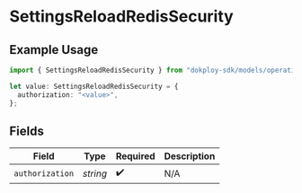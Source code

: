 # SettingsReloadRedisSecurity

## Example Usage

```typescript
import { SettingsReloadRedisSecurity } from "dokploy-sdk/models/operations";

let value: SettingsReloadRedisSecurity = {
  authorization: "<value>",
};
```

## Fields

| Field              | Type               | Required           | Description        |
| ------------------ | ------------------ | ------------------ | ------------------ |
| `authorization`    | *string*           | :heavy_check_mark: | N/A                |